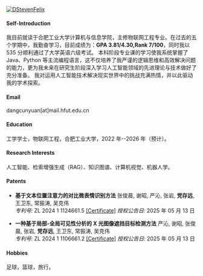 [![DStevenFelix](https://img.shields.io/badge/DStevenFelix-github-blue?logo=github)](https://github.com/DStevenFelix)

#### Self-Introduction

我目前就读于合肥工业大学计算机与信息学院，主修物联网工程专业。在过去的五个学期中，我勤奋学习，目前成绩为：<strong>GPA 3.81/4.30,Rank 7/100</strong>，同时我以 535 分顺利通过了大学英语六级考试。
本科阶段专业课的学习使我系统掌握了 Java、Python 等主流编程语言，这不仅培养了我严谨的逻辑思维和高效解决问题的能力，更为我未来在研究生阶段深入学习人工智能领域的先进理论与技术做好了充分准备。
我对运用人工智能技术解决现实世界中的挑战充满热情，并以此驱动我的学术探索。

#### Email

dangcunyuan[at]mail.hfut.edu.cn

#### Education

工学学士，物联网工程，合肥工业大学，2022 年--2026 年（预计）。

#### Research Interests

人工智能、检索增强生成（RAG）、知识图谱、计算机视觉、机器人学。

#### Patents

- **基于文本位置注意力的对比微表情识别方法** 张俊晨, 谢昭, 严沁, 张岩, **党存远**, 王卫东, 常振涛, 吴克伟  
   _专利号:_ ZL 2024 1 1124661.5 [[Certificate]](https://drive.google.com/file/d/1dJ_ThOGaNyggZZLs-Cjip608Fm2MNjT5/view?usp=drive_link)
  _授权公告日:_ 2025 年 05 月 13 日

- **一种基于局部-全局可见性分析的 X 光图像遮挡目标检测方法** 严沁, 谢昭, 张俊晨, 张岩, **党存远**, 王卫东, 常振涛, 吴克伟  
   _专利号:_ ZL 2024 1 1106661.2 [[Certificate]](https://drive.google.com/file/d/1Qf6zPyJe_ds2sf4Z6_ut9BpPIV156BdD/view?usp=drive_link)
  _授权公告日:_ 2025 年 05 月 13 日

#### Hobbies

足球，篮球，旅行。

